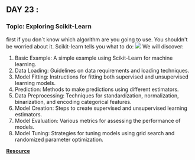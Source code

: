 ## DAY 23 :

### Topic: Exploring Scikit-Learn
first if you don´t know which algorithm are you going to use. You shouldn't be worried about it. Scikit-learn tells you what to do:
![](https://scikit-learn.org/stable/_static/ml_map.png)
We will discover:

1. Basic Example: A simple example using Scikit-Learn for machine learning.
2. Data Loading: Guidelines on data requirements and loading techniques.
3. Model Fitting: Instructions for fitting both supervised and unsupervised learning models.
4. Prediction: Methods to make predictions using different estimators.
5. Data Preprocessing: Techniques for standardization, normalization, binarization, and encoding categorical features.
6. Model Creation: Steps to create supervised and unsupervised learning estimators.
7. Model Evaluation: Various metrics for assessing the performance of models.
8. Model Tuning: Strategies for tuning models using grid search and randomized parameter optimization.

[**Resource**]()